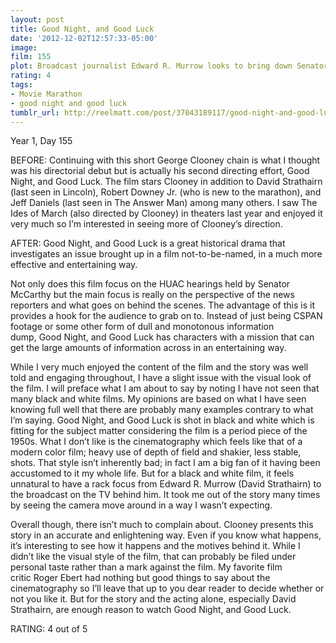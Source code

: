 ```yaml
---
layout: post
title: Good Night, and Good Luck
date: '2012-12-02T12:57:33-05:00'
image: 
film: 155
plot: Broadcast journalist Edward R. Murrow looks to bring down Senator Joseph McCarthy.
rating: 4
tags:
- Movie Marathon
- good night and good luck
tumblr_url: http://reelmatt.com/post/37043189117/good-night-and-good-luck
---
```


Year 1, Day 155

BEFORE: Continuing with this short George Clooney chain is what I thought was his directorial debut but is actually his second directing effort, Good Night, and Good Luck. The film stars Clooney in addition to David Strathairn (last seen in Lincoln), Robert Downey Jr. (who is new to the marathon), and Jeff Daniels (last seen in The Answer Man) among many others. I saw The Ides of March (also directed by Clooney) in theaters last year and enjoyed it very much so I’m interested in seeing more of Clooney’s direction.

AFTER: Good Night, and Good Luck is a great historical drama that investigates an issue brought up in a film not-to-be-named, in a much more effective and entertaining way.

Not only does this film focus on the HUAC hearings held by Senator McCarthy but the main focus is really on the perspective of the news reporters and what goes on behind the scenes. The advantage of this is it provides a hook for the audience to grab on to. Instead of just being CSPAN footage or some other form of dull and monotonous information dump, Good Night, and Good Luck has characters with a mission that can get the large amounts of information across in an entertaining way.

While I very much enjoyed the content of the film and the story was well told and engaging throughout, I have a slight issue with the visual look of the film. I will preface what I am about to say by noting I have not seen that many black and white films. My opinions are based on what I have seen knowing full well that there are probably many examples contrary to what I’m saying. Good Night, and Good Luck is shot in black and white which is fitting for the subject matter considering the film is a period piece of the 1950s. What I don’t like is the cinematography which feels like that of a modern color film; heavy use of depth of field and shakier, less stable, shots. That style isn’t inherently bad; in fact I am a big fan of it having been accustomed to it my whole life. But for a black and white film, it feels unnatural to have a rack focus from Edward R. Murrow (David Strathairn) to the broadcast on the TV behind him. It took me out of the story many times by seeing the camera move around in a way I wasn’t expecting.

Overall though, there isn’t much to complain about. Clooney presents this story in an accurate and enlightening way. Even if you know what happens, it’s interesting to see how it happens and the motives behind it. While I didn’t like the visual style of the film, that can probably be filed under personal taste rather than a mark against the film. My favorite film critic Roger Ebert had nothing but good things to say about the cinematography so I’ll leave that up to you dear reader to decide whether or not you like it. But for the story and the acting alone, especially David Strathairn, are enough reason to watch Good Night, and Good Luck.

RATING: 4 out of 5
